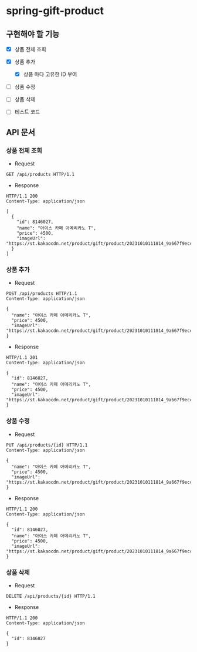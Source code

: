 # spring-gift-product

## 구현해야 할 기능
- [x] 상품 전체 조회
- [x] 상품 추가
  - [x] 상품 마다 고유한 ID 부여
- [ ] 상품 수정
- [ ] 상품 삭제
- [ ] 테스트 코드


## API 문서
### 상품 전체 조회
- Request
```http
GET /api/products HTTP/1.1
```
- Response
```http
HTTP/1.1 200
Content-Type: application/json

[
  {
    "id": 8146027,
    "name": "아이스 카페 아메리카노 T",
    "price": 4500,
    "imageUrl": "https://st.kakaocdn.net/product/gift/product/20231010111814_9a667f9eccc943648797925498bdd8a3.jpg"
  }
]
```

### 상품 추가
- Request
```http
POST /api/products HTTP/1.1
Content-Type: application/json

{
  "name": "아이스 카페 아메리카노 T",
  "price": 4500,
  "imageUrl": "https://st.kakaocdn.net/product/gift/product/20231010111814_9a667f9eccc943648797925498bdd8a3.jpg"
}
```
- Response
```http
HTTP/1.1 201
Content-Type: application/json

{
  "id": 8146027,
  "name": "아이스 카페 아메리카노 T",
  "price": 4500,
  "imageUrl": "https://st.kakaocdn.net/product/gift/product/20231010111814_9a667f9eccc943648797925498bdd8a3.jpg"
}
```
### 상품 수정
- Request
```http
PUT /api/products/{id} HTTP/1.1
Content-Type: application/json

{
  "name": "아이스 카페 아메리카노 T",
  "price": 4500,
  "imageUrl": "https://st.kakaocdn.net/product/gift/product/20231010111814_9a667f9eccc943648797925498bdd8a3.jpg"
}
```
- Response
```http
HTTP/1.1 200
Content-Type: application/json

{
  "id": 8146027,
  "name": "아이스 카페 아메리카노 T",
  "price": 4500,
  "imageUrl": "https://st.kakaocdn.net/product/gift/product/20231010111814_9a667f9eccc943648797925498bdd8a3.jpg"
}
```
### 상품 삭제
- Request
```http
DELETE /api/products/{id} HTTP/1.1
```
- Response
```http
HTTP/1.1 200
Content-Type: application/json

{
  "id": 8146027
}
```